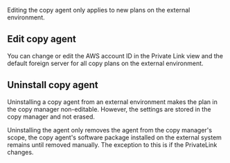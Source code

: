 Editing the copy agent only applies to new plans on the external environment.

## Edit copy agent


You can change or edit the AWS account ID in the Private Link view and the default foreign server for all copy plans on the external environment.

## Uninstall copy agent


Uninstalling a copy agent from an external environment makes the plan in the copy manager non-editable. However, the settings are stored in the copy manager and not erased.

Uninstalling the agent only removes the agent from the copy manager's scope, the copy agent's software package installed on the external system remains until removed manually. The exception to this is if the PrivateLink changes.

